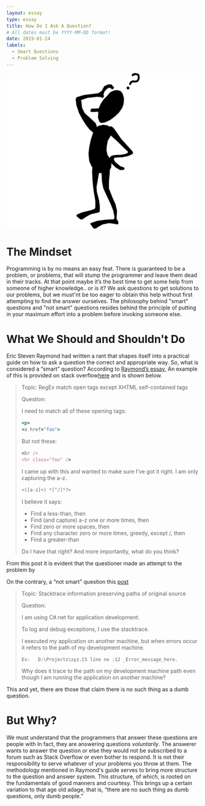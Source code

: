 ```yaml
---
layout: essay
type: essay
title: How Do I Ask A Question?
# All dates must be YYYY-MM-DD format!
date: 2019-01-24
labels:
  - Smart Questions
  - Problem Solving
---
```


 <img class="ui small right floated spaced image" src="../images/confused-man.jpg">
 
# The Mindset
Programming is by no means an easy feat. There is guaranteed to be a problem, or problems, that will stump the programmer and leave them dead in their tracks. At that point maybe it’s the best time to get some help from someone of higher knowledge.. or is it? We ask questions to get solutions to our problems, but we must'nt be too eager to obtain this help without first attempting to find the answer ourselves. The philosophy behind "smart" questions and "not smart" questions resides behind the principle of putting in your maximum effort into a problem before invoking someone else.

# What We Should and Shouldn't Do
Eric Steven Raymond had written a rant that shapes itself into a practical guide on how to ask a question the correct and appropriate way. So, what is considered a “smart” question? According to [Raymond’s essay](http://www.catb.org/esr/faqs/smart-questions.html),  An example of this is provided on stack overflow[here](https://stackoverflow.com/questions/1732348/regex-match-open-tags-except-xhtml-self-contained-tags/1732454#1732454) and is shown below.

<blockquote>
  
Topic: RegEx match open tags except XHTML self-contained tags
  
Question: 

I need to match all of these opening tags:

```ruby
<p>
<a href="foo">
```

But not these:

```ruby
<br />
<hr class="foo" />
```

I came up with this and wanted to make sure I've got it right. I am only capturing the a-z.

```c
<([a-z]+) *[^/]*?>
```

I believe it says:

- Find a less-than, then
- Find (and capture) a-z one or more times, then
- Find zero or more spaces, then
- Find any character zero or more times, greedy, except /, then
- Find a greater-than

Do I have that right? And more importantly, what do you think?

</blockquote>

From this post it is evident that the questioner made an attempt to the problem by 

On the contrary, a “not smart” question this [post](https://stackoverflow.com/questions/388470/stacktrace-information-preserving-paths-of-original-source?answertab=votes#tab-top)


> Topic: Stacktrace information preserving paths of original source
>
> Question:
>
> I am using C#.net for application development.
>
> To log and debug exceptions, I use the stacktrace.
>
> I executed my application on another machine, but when errors occur it refers to the path of my development machine.
>
> ```
> Ex:   D:\Projects\xyz.CS line no :12 _Error_message_here.
> ```
>
> Why does it trace to the path on my development machine path even though I am running the application on another machine?




This and yet, there are those that claim there is no such thing as a dumb question.

# But Why?
We must understand that the programmers that answer these questions are people with In fact, they are answering questions <i>voluntarily</i>. The answerer wants to answer the question or else they would not be subscribed to a forum such as Stack Overflow or even bother to respond. It is not their responsibility to serve whatever of your problems you throw at them. The methodology mentioned in Raymond's guide serves to bring more structure to the question and answer system. This structure, of which, is rooted on the fundamentals of good manners and courtesy. This brings up a certain variation to that age old adage, that is, “there are no such thing as dumb questions, only dumb people.”


